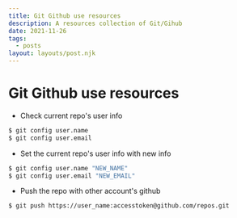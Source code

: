 ```yaml
---
title: Git Github use resources
description: A resources collection of Git/Gihub
date: 2021-11-26
tags:
  - posts
layout: layouts/post.njk
---
```


# Git Github use resources



- Check current repo's user info 
``` bash
$ git config user.name
$ git config user.email
```
- Set the current repo's user info with new info 
``` bash
$ git config user.name "NEW_NAME"
$ git config user.email "NEW_EMAIL"
```

- Push the repo with other account's github
``` bash
$ git push https://user_name:accesstoken@github.com/repos.git
```